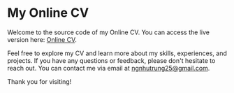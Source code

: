 # My Online CV

Welcome to the source code of my Online CV. You can access the live version here: [Online CV](https://ngnhutrung25.github.io/portfolio/).

Feel free to explore my CV and learn more about my skills, experiences, and projects. If you have any questions or feedback, please don't hesitate to reach out. You can contact me via email at ngnhutrung25@gmail.com.

Thank you for visiting!
